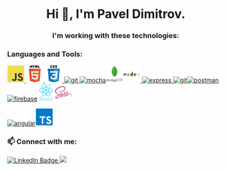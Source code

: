 <h1 align="center">Hi 👋, I'm Pavel Dimitrov.</h1>
<h3 align="center">I'm working with these technologies:</h3>


<h3 align="left">Languages and Tools:</h3>
<p align="left"><!--JavaScript--><a href="https://developer.mozilla.org/en-US/docs/Web/JavaScript" target="_blank" rel="noreferrer"> <img
      src="https://raw.githubusercontent.com/devicons/devicon/master/icons/javascript/javascript-original.svg"
      alt="javascript" width="40" height="40" /></a><!--HTML--><a href="https://www.w3.org/html/" target="_blank" rel="noreferrer"> <img
      src="https://raw.githubusercontent.com/devicons/devicon/master/icons/html5/html5-original-wordmark.svg"
      alt="html5" width="40" height="40" /></a><!--CSS--><a href="https://www.w3schools.com/css/" target="_blank" rel="noreferrer"> <img
      src="https://raw.githubusercontent.com/devicons/devicon/master/icons/css3/css3-original-wordmark.svg" alt="css3"
      width="40" height="40" /> </a><!--Git--><a href="https://git-scm.com/" target="_blank" rel="noreferrer"><img
      src="https://www.vectorlogo.zone/logos/git-scm/git-scm-icon.svg" alt="git" width="40" height="40" /></a><!--Mocha--><a href="https://mochajs.org" target="_blank" rel="noreferrer">
    <img src="https://www.vectorlogo.zone/logos/mochajs/mochajs-icon.svg" alt="mocha" width="40" height="40" /></a><!--Mongo DB--><a href="https://www.mongodb.com/" target="_blank" rel="noreferrer"><img src="https://raw.githubusercontent.com/devicons/devicon/master/icons/mongodb/mongodb-original-wordmark.svg"
      alt="mongodb" width="40" height="40" /></a><!--Node Js--><a href="https://nodejs.org" target="_blank" rel="noreferrer"><img
      src="https://raw.githubusercontent.com/devicons/devicon/master/icons/nodejs/nodejs-original-wordmark.svg"
      alt="nodejs" width="40" height="40" /></a><!--Express--><a href="https://expressjs.com" target="_blank" rel="noreferrer">
    <img src="https://img.shields.io/badge/Express.js-000000?style=for-the-badge&logo=express&logoColor=white"
      alt="express" width="70" height="30" /> </a> <a href="https://git-scm.com/" target="_blank" rel="noreferrer">
    <img src="https://www.vectorlogo.zone/logos/git-scm/git-scm-icon.svg" alt="git" width="40" height="40" /></a><!--Postman--><a href="https://postman.com" target="_blank" rel="noreferrer"><img
      src="https://www.vectorlogo.zone/logos/getpostman/getpostman-icon.svg" alt="postman" width="40" height="40" /></a><!--Firebase--><a href="https://firebase.google.com/" target="_blank" rel="noreferrer"> <img
      src="https://www.vectorlogo.zone/logos/firebase/firebase-icon.svg" alt="firebase" width="40" height="40" /></a><!--React--><a href="https://reactjs.org/" target="_blank" rel="noreferrer"><img
      src="https://raw.githubusercontent.com/devicons/devicon/master/icons/react/react-original-wordmark.svg"
      alt="react" width="40" height="40" /></a><!--Sass--><a href="https://sass-lang.com" target="_blank" rel="noreferrer"><img
      src="https://raw.githubusercontent.com/devicons/devicon/master/icons/sass/sass-original.svg" alt="sass" width="40"
      height="40" /></a></p><!--Angular--><a href="https://angular.io" target="_blank" rel="noreferrer"><img
    src="https://angular.io/assets/images/logos/angular/angular.svg" alt="angular" width="40" height="40" /></a><!--Typescript--><a href="https://www.typescriptlang.org/" target="_blank" rel="noreferrer"><img src="https://raw.githubusercontent.com/devicons/devicon/master/icons/typescript/typescript-original.svg" alt="typescript" width="40" height="40" /></a>

<h3>📫 Connect with me:</h3>
<div id="badges">
  <a target="_blank" href="https://www.linkedin.com/in/pavel-dimitrov-b6a503229/">
    <img src="https://img.shields.io/badge/LinkedIn-blue?style=for-the-badge&logo=linkedin&logoColor=white"
      alt="LinkedIn Badge" />
  </a>

  <a href="mailto:2heads.pd@gmail.com">
    <img src="https://img.shields.io/badge/Gmail-D14836?style=for-the-badge&logo=gmail&logoColor=white">
  </a>
</div>
